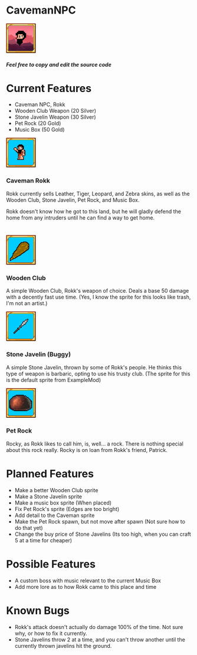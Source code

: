 # CavemanNPC

![alt text](https://github.com/masterpwrpuf/CavemanNPC/blob/master/CavemanNPC/icon.png "CavemanNPC")

##### Feel free to copy and edit the source code


# Current Features
* Caveman NPC, Rokk
* Wooden Club Weapon (20 Silver)
* Stone Javelin Weapon (30 Silver)
* Pet Rock (20 Gold)
* Music Box (50 Gold)


![alt text](https://github.com/masterpwrpuf/CavemanNPC/blob/master/Icons/iconrokk.png "Caveman Rokk Icon")
### Caveman Rokk
Rokk currently sells Leather, Tiger, Leopard, and Zebra skins, as well as the Wooden Club, Stone Javelin, Pet Rock, and Music Box.

Rokk doesn't know how he got to this land, but he will gladly defend the home from any intruders until he can find a way to get home.

#

![alt text](https://github.com/masterpwrpuf/CavemanNPC/blob/master/Icons/iconclub.png "Wooden Club Icon")
### Wooden Club
A simple Wooden Club, Rokk's weapon of choice. Deals a base 50 damage with a decently fast use time.
(Yes, I know the sprite for this looks like trash, I'm not an artist.)

![alt text](https://github.com/masterpwrpuf/CavemanNPC/blob/master/Icons/iconjavelin.png "Stone Javelin Icon")
### Stone Javelin (Buggy)
A simple Stone Javelin, thrown by some of Rokk's people. He thinks this type of weapon is barbaric, opting to use his trusty club.
(The sprite for this is the default sprite from ExampleMod)

![alt text](https://github.com/masterpwrpuf/CavemanNPC/blob/master/Icons/iconrock.png "Stone Javelin Icon")
### Pet Rock
Rocky, as Rokk likes to call him, is, well... a rock. There is nothing special about this rock really. Rocky is on loan from Rokk's friend, Patrick.

# Planned Features
* Make a better Wooden Club sprite
* Make a Stone Javelin sprite
* Make a music box sprite (When placed)
* Fix Pet Rock's sprite (Edges are too bright)
* Add detail to the Caveman sprite
* Make the Pet Rock spawn, but not move after spawn (Not sure how to do that yet)
* Change the buy price of Stone Javelins (Its too high, when you can craft 5 at a time for cheaper)

# Possible Features
* A custom boss with music relevant to the current Music Box
* Add more lore as to how Rokk came to this place and time

# Known Bugs
* Rokk's attack doesn't actually do damage 100% of the time. Not sure why, or how to fix it currently.
* Stone Javelins throw 2 at a time, and you can't throw another until the currently thrown javelins hit the ground.
